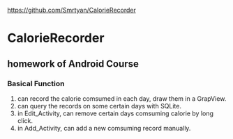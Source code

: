 https://github.com/Smrtyan/CalorieRecorder

# CalorieRecorder
## homework of Android Course
### Basical Function
1. can record the calorie comsumed in each day, draw them in a GrapView.
2. can query the records on some certain days with SQLite.
3. in Edit_Activity, can remove certain days comsuming calorie by long click.
4. in Add_Activity, can add a new comsuming record manually.


